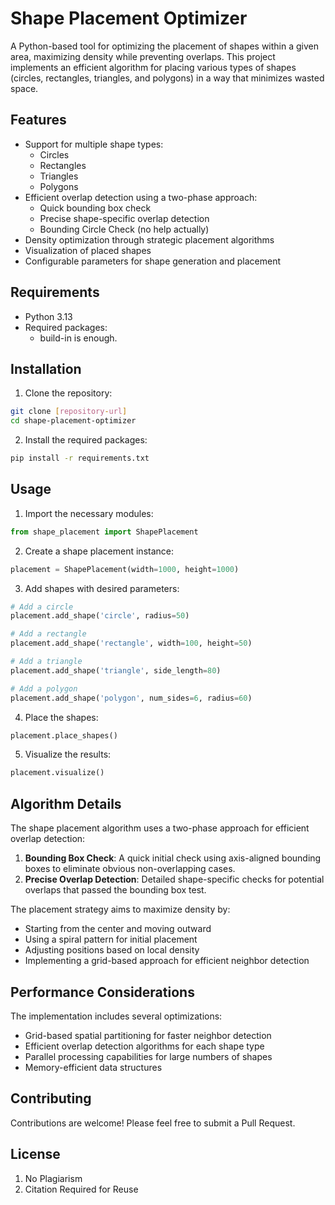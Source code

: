 # Shape Placement Optimizer

A Python-based tool for optimizing the placement of shapes within a given area, maximizing density while preventing overlaps. This project implements an efficient algorithm for placing various types of shapes (circles, rectangles, triangles, and polygons) in a way that minimizes wasted space.

## Features

- Support for multiple shape types:
  - Circles
  - Rectangles
  - Triangles
  - Polygons
- Efficient overlap detection using a two-phase approach:
  - Quick bounding box check
  - Precise shape-specific overlap detection
  - Bounding Circle Check (no help actually)
- Density optimization through strategic placement algorithms
- Visualization of placed shapes
- Configurable parameters for shape generation and placement

## Requirements

- Python 3.13
- Required packages:
  - build-in is enough.

## Installation

1. Clone the repository:
```bash
git clone [repository-url]
cd shape-placement-optimizer
```

2. Install the required packages:
```bash
pip install -r requirements.txt
```

## Usage

1. Import the necessary modules:
```python
from shape_placement import ShapePlacement
```

2. Create a shape placement instance:
```python
placement = ShapePlacement(width=1000, height=1000)
```

3. Add shapes with desired parameters:
```python
# Add a circle
placement.add_shape('circle', radius=50)

# Add a rectangle
placement.add_shape('rectangle', width=100, height=50)

# Add a triangle
placement.add_shape('triangle', side_length=80)

# Add a polygon
placement.add_shape('polygon', num_sides=6, radius=60)
```

4. Place the shapes:
```python
placement.place_shapes()
```

5. Visualize the results:
```python
placement.visualize()
```

## Algorithm Details

The shape placement algorithm uses a two-phase approach for efficient overlap detection:

1. **Bounding Box Check**: A quick initial check using axis-aligned bounding boxes to eliminate obvious non-overlapping cases.
2. **Precise Overlap Detection**: Detailed shape-specific checks for potential overlaps that passed the bounding box test.

The placement strategy aims to maximize density by:
- Starting from the center and moving outward
- Using a spiral pattern for initial placement
- Adjusting positions based on local density
- Implementing a grid-based approach for efficient neighbor detection

## Performance Considerations

The implementation includes several optimizations:
- Grid-based spatial partitioning for faster neighbor detection
- Efficient overlap detection algorithms for each shape type
- Parallel processing capabilities for large numbers of shapes
- Memory-efficient data structures

## Contributing

Contributions are welcome! Please feel free to submit a Pull Request.

## License

1. No Plagiarism
2. Citation Required for Reuse